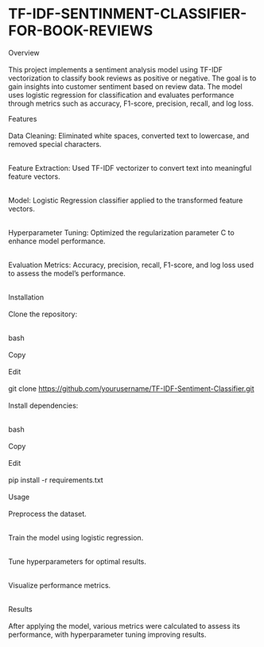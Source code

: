 # TF-IDF-SENTINMENT-CLASSIFIER-FOR-BOOK-REVIEWS
Overview<br><br>
This project implements a sentiment analysis model using TF-IDF vectorization to classify book reviews as positive or negative. The goal is to gain insights into customer sentiment based on review data. The model uses logistic regression for classification and evaluates performance through metrics such as accuracy, F1-score, precision, recall, and log loss.

Features<br><br>
Data Cleaning: Eliminated white spaces, converted text to lowercase, and removed special characters.<br><br>

Feature Extraction: Used TF-IDF vectorizer to convert text into meaningful feature vectors.<br><br>

Model: Logistic Regression classifier applied to the transformed feature vectors.<br><br>

Hyperparameter Tuning: Optimized the regularization parameter C to enhance model performance.<br><br>

Evaluation Metrics: Accuracy, precision, recall, F1-score, and log loss used to assess the model’s performance.<br><br>

Installation<br><br>
Clone the repository:<br><br>

bash<br><br>
Copy<br><br>
Edit<br><br>
git clone https://github.com/yourusername/TF-IDF-Sentiment-Classifier.git<br><br>
Install dependencies:<br><br>

bash<br><br>
Copy<br><br>
Edit<br><br>
pip install -r requirements.txt<br><br>
Usage<br><br>
Preprocess the dataset.<br><br>

Train the model using logistic regression.<br><br>

Tune hyperparameters for optimal results.<br><br>

Visualize performance metrics.<br><br>

Results<br><br>
After applying the model, various metrics were calculated to assess its performance, with hyperparameter tuning improving results.<br><br>
